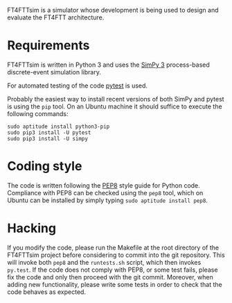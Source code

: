 FT4FTTsim is a simulator whose development is being used to design and evaluate
the FT4FTT architecture.


Requirements
============

FT4FTTsim is written in Python 3 and uses the [SimPy 3][simpy] process-based discrete-event simulation library.

For automated testing of the code [pytest][pytest] is used.

[simpy]: http://simpy.readthedocs.org/
[pytest]: http://pytest.org/

Probably the easiest way to install recent versions of both SimPy and pytest is using the `pip` tool. On an Ubuntu machine it should suffice to execute the following commands:

```
sudo aptitude install python3-pip
sudo pip3 install -U pytest
sudo pip3 install -U simpy
```

Coding style
===========

The code is written following the [PEP8][pep8] style guide for Python code. Compliance with PEP8 can be checked using the `pep8` tool, which on Ubuntu can be installed by simply typing `sudo aptitude install pep8`.

[pep8]: http://www.python.org/dev/peps/pep-0008/


Hacking
=======

If you modify the code, please run the Makefile at the root directory of the FT4FTTsim project before considering to commit into the git repository. This will invoke both `pep8` and the `runtests.sh` script, which then invokes `py.test`. If the code does not comply with PEP8, or some test fails, please fix the code and only then proceed with the git commit. Moreover, when adding new functionality, please write some tests in order to check that the code behaves as expected.
